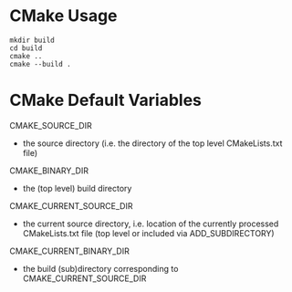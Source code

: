 # CMake Usage
```
mkdir build
cd build
cmake ..
cmake --build .
```


# CMake Default Variables

CMAKE_SOURCE_DIR
  - the source directory (i.e. the directory of the top level
    CMakeLists.txt file)

CMAKE_BINARY_DIR
  - the (top level) build directory

CMAKE_CURRENT_SOURCE_DIR
  - the current source directory, i.e. location of the currently processed
    CMakeLists.txt file (top level or included via ADD_SUBDIRECTORY)

CMAKE_CURRENT_BINARY_DIR
  - the build (sub)directory corresponding to CMAKE_CURRENT_SOURCE_DIR
